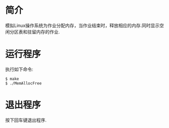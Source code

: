# 简介
模拟Linux操作系统为作业分配内存，当作业结束时，释放相应的内存.同时显示空闲分区表和驻留内存的作业.              
# 运行程序
执行如下命令:           

    $ make
    $ ./MemAllocFree
# 退出程序
按下回车键退出程序.           
